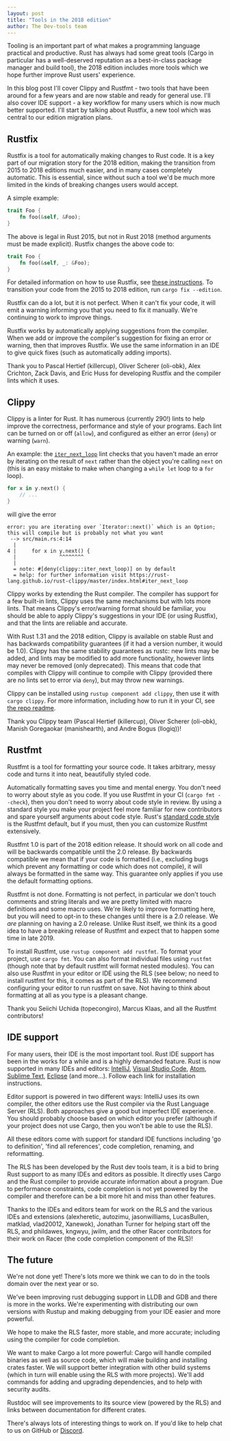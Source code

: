 ```yaml
---
layout: post
title: "Tools in the 2018 edition"
author: The Dev-tools team
---
```


Tooling is an important part of what makes a programming language practical and productive. Rust has always had some great tools (Cargo in particular has a well-deserved reputation as a best-in-class package manager and build tool), the 2018 edition includes more tools which we hope further improve Rust users' experience.

In this blog post I'll cover Clippy and Rustfmt - two tools that have been around for a few years and are now stable and ready for general use. I'll also cover IDE support - a key workflow for many users which is now much better supported. I'll start by talking about Rustfix, a new tool which was central to our edition migration plans.

## Rustfix

Rustfix is a tool for automatically making changes to Rust code. It is a key part of our migration story for the 2018 edition, making the transition from 2015 to 2018 editions much easier, and in many cases completely automatic. This is essential, since without such a tool we'd be much more limited in the kinds of breaking changes users would accept.

A simple example:

```rust
trait Foo {
    fn foo(&self, &Foo);
}
```

The above is legal in Rust 2015, but not in Rust 2018 (method arguments must be made explicit). Rustfix changes the above code to:

```rust
trait Foo {
    fn foo(&self, _: &Foo);
}
```

For detailed information on how to use Rustfix, see [these instructions](https://rust-lang-nursery.github.io/edition-guide/editions/transitioning-an-existing-project-to-a-new-edition.html). To transition your code from the 2015 to 2018 edition, run `cargo fix --edition`.

Rustfix can do a lot, but it is not perfect. When it can't fix your code, it will emit a warning informing you that you need to fix it manually. We're continuing to work to improve things.

Rustfix works by automatically applying suggestions from the compiler. When we add or improve the compiler's suggestion for fixing an error or warning, then that improves Rustfix. We use the same information in an IDE to give quick fixes (such as automatically adding imports).

Thank you to Pascal Hertief (killercup), Oliver Scherer (oli-obk), Alex Crichton, Zack Davis, and Eric Huss for developing Rustfix and the compiler lints which it uses.


## Clippy

Clippy is a linter for Rust. It has numerous (currently 290!) lints to help improve the correctness, performance and style of your programs. Each lint can be turned on or off (`allow`), and configured as either an error (`deny`) or warning (`warn`).

An example: the [`iter_next_loop`](https://rust-lang.github.io/rust-clippy/master/index.html#iter_next_loop) lint checks that you haven't made an error by iterating on the result of `next` rather than the object you're calling `next` on (this is an easy mistake to make when changing a `while let` loop to a `for` loop).

```rust
for x in y.next() {
    // ...
}
```

will give the error

```
error: you are iterating over `Iterator::next()` which is an Option; this will compile but is probably not what you want
 --> src/main.rs:4:14
  |
4 |     for x in y.next() {
  |              ^^^^^^^^
  |
  = note: #[deny(clippy::iter_next_loop)] on by default
  = help: for further information visit https://rust-lang.github.io/rust-clippy/master/index.html#iter_next_loop
```

Clippy works by extending the Rust compiler. The compiler has support for a few built-in lints, Clippy uses the same mechanisms but with lots more lints. That means Clippy's error/warning format should be familiar, you should be able to apply Clippy's suggestions in your IDE (or using Rustfix), and that the lints are reliable and accurate.

With Rust 1.31 and the 2018 edition, Clippy is available on stable Rust and has backwards compatibility guarantees (if it had a version number, it would be 1.0). Clippy has the same stability guarantees as rustc: new lints may be added, and lints may be modified to add more functionality, however lints may never be removed (only deprecated). This means that code that compiles with Clippy will continue to compile with Clippy (provided there are no lints set to error via `deny`), but may throw new warnings.

Clippy can be installed using `rustup component add clippy`, then use it with `cargo clippy`. For more information, including how to run it in your CI, see [the repo readme](https://github.com/rust-lang/rust-clippy/).

Thank you Clippy team (Pascal Hertief (killercup), Oliver Scherer (oli-obk), Manish Goregaokar (manishearth), and Andre Bogus (llogiq))!



## Rustfmt

Rustfmt is a tool for formatting your source code. It takes arbitrary, messy code and turns it into neat, beautifully styled code.

Automatically formatting saves you time and mental energy. You don't need to worry about style as you code. If you use Rustfmt in your CI (`cargo fmt --check`), then you don't need to worry about code style in review. By using a standard style you make your project feel more familiar for new contributors and spare yourself arguments about code style. Rust's [standard code style](https://github.com/rust-lang/rfcs/blob/master/style-guide/README.md) is the Rustfmt default, but if you must, then you can customize Rustfmt extensively.

Rustfmt 1.0 is part of the 2018 edition release. It should work on all code and will be backwards compatible until the 2.0 release. By backwards compatible we mean that if your code is formatted (i.e., excluding bugs which prevent any formatting or code which does not compile), it will always be formatted in the same way. This guarantee only applies if you use the default formatting options.

Rustfmt is not done. Formatting is not perfect, in particular we don't touch comments and string literals and we are pretty limited with macro definitions and some macro uses. We're likely to improve formatting here, but you will need to opt-in to these changes until there is a 2.0 release. We *are* planning on having a 2.0 release. Unlike Rust itself, we think its a good idea to have a breaking release of Rustfmt and expect that to happen some time in late 2019.

To install Rustfmt, use `rustup component add rustfmt`. To format your project, use `cargo fmt`. You can also format individual files using `rustfmt` (though note that by default rustfmt will format nested modules). You can also use Rustfmt in your editor or IDE using the RLS (see below; no need to install rustfmt for this, it comes as part of the RLS). We recommend configuring your editor to run rustfmt on save. Not having to think about formatting at all as you type is a pleasant change.

Thank you Seiichi Uchida (topecongiro), Marcus Klaas, and all the Rustfmt contributors!


## IDE support

For many users, their IDE is the most important tool. Rust IDE support has been in the works for a while and is a highly demanded feature. Rust is now supported in many IDEs and editors: [IntelliJ](https://plugins.jetbrains.com/plugin/8182-rust), [Visual Studio Code](https://marketplace.visualstudio.com/items?itemName=rust-lang.rust), [Atom](https://github.com/rust-lang-nursery/atom-ide-rust), [Sublime Text](https://github.com/rust-lang/rust-enhanced), [Eclipse](https://www.eclipse.org/downloads/packages/release/photon/r/eclipse-ide-rust-developers-includes-incubating-components) (and more...). Follow each link for installation instructions.

Editor support is powered in two different ways: IntelliJ uses its own compiler, the other editors use the Rust compiler via the Rust Language Server (RLS). Both approaches give a good but imperfect IDE experience. You should probably choose based on which editor you prefer (although if your project does not use Cargo, then you won't be able to use the RLS).

All these editors come with support for standard IDE functions including 'go to definition', 'find all references', code completion, renaming, and reformatting.

The RLS has been developed by the Rust dev tools team, it is a bid to bring Rust support to as many IDEs and editors as possible. It directly uses Cargo and the Rust compiler to provide accurate information about a program. Due to performance constraints, code completion is not yet powered by the compiler and therefore can be a bit more hit and miss than other features. 

Thanks to the IDEs and editors team for work on the RLS and the various IDEs and extensions (alexheretic, autozimu, jasonwilliams, LucasBullen, matklad, vlad20012, Xanewok), Jonathan Turner for helping start off the RLS, and phildawes, kngwyu, jwilm, and the other Racer contributors for their work on Racer (the code completion component of the RLS)!


## The future

We're not done yet! There's lots more we think we can to do in the tools domain over the next year or so.

We've been improving rust debugging support in LLDB and GDB and there is more in the works. We're experimenting with distributing our own versions with Rustup and making debugging from your IDE easier and more powerful.

We hope to make the RLS faster, more stable, and more accurate; including using the compiler for code completion. 

We want to make Cargo a lot more powerful: Cargo will handle compiled binaries as well as source code, which will make building and installing crates faster. We will support better integration with other build systems (which in turn will enable using the RLS with more projects). We'll add commands for adding and upgrading dependencies, and to help with security audits.

Rustdoc will see improvements to its source view (powered by the RLS) and links between documentation for different crates.

There's always lots of interesting things to work on. If you'd like to help chat to us on GitHub or [Discord](https://discordapp.com/invite/rust-lang).
